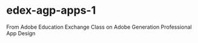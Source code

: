 edex-agp-apps-1
===============

From Adobe Education Exchange Class on Adobe Generation Professional App Design
